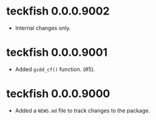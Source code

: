 <!-- NEWS.md is maintained by https://fledge.cynkra.com, contributors should not edit this file -->

# teckfish 0.0.0.9002

- Internal changes only.


# teckfish 0.0.0.9001

- Added `gsdd_cf()` function. (#5).


# teckfish 0.0.0.9000

- Added a `NEWS.md` file to track changes to the package.
